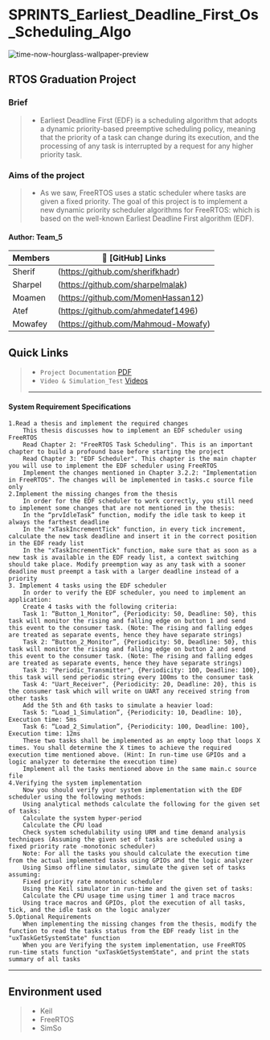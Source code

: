 # SPRINTS_Earliest_Deadline_First_Os_Scheduling_Algo
![time-now-hourglass-wallpaper-preview](https://github.com/Soliman162/EDF_Scheduler_Based_on_freeRTOS/assets/60091384/39f2d28c-b3da-48ac-b45d-a0a48a8798b4)



## RTOS Graduation Project
### Brief
> - Earliest Deadline First (EDF) is a scheduling algorithm that adopts a dynamic priority-based preemptive scheduling policy, meaning that the priority of a task can change during its execution, and the processing of any task is interrupted by a request for any higher priority task.
### Aims of the project
> - As we saw, FreeRTOS uses a static scheduler where tasks are given a fixed priority.
    The goal of this project is to implement a new dynamic priority scheduler algorithms for
    FreeRTOS: which is based on the well-known Earliest Deadline First algorithm (EDF).

#### Author: Team_5

|     Members    | 🔗 [GitHub] Links                   |
|----------------|-------------------------------------|
|     Sherif     | (https://github.com/sherifkhadr)    |
|     Sharpel    | (https://github.com/sharpelmalak)   |
|     Moamen     | (https://github.com/MomenHassan12)  |
|     Atef       | (https://github.com/ahmedatef1496)  |
|     Mowafey    | (https://github.com/Mahmoud-Mowafy) |


## Quick Links
> - `Project Documentation`
    [PDF](https://github.com/sherifkhadr/SPRINTS_Edf_Scheduler_OS/tree/delivery_branch/02_Documentation)
> - `Video & Simulation_Test`
    [Videos](https://github.com/sherifkhadr/SPRINTS_Edf_Scheduler_OS/tree/delivery_branch/01_Videos)
> - ---





#### System Requirement Specifications
    1.Read a thesis and implement the required changes
        This thesis discusses how to implement an EDF scheduler using FreeRTOS
        Read Chapter 2: "FreeRTOS Task Scheduling". This is an important chapter to build a profound base before starting the project
        Read Chapter 3: "EDF Scheduler". This chapter is the main chapter you will use to implement the EDF scheduler using FreeRTOS
        Implement the changes mentioned in Chapter 3.2.2: "Implementation in FreeRTOS". The changes will be implemented in tasks.c source file only
    2.Implement the missing changes from the thesis
        In order for the EDF scheduler to work correctly, you still need to implement some changes that are not mentioned in the thesis:
        In the “prvIdleTask” function, modify the idle task to keep it always the farthest deadline
        In the "xTaskIncrementTick" function, in every tick increment, calculate the new task deadline and insert it in the correct position in the EDF ready list
        In the "xTaskIncrementTick" function, make sure that as soon as a new task is available in the EDF ready list, a context switching should take place. Modify preemption way as any task with a sooner deadline must preempt a task with a larger deadline instead of a priority        
    3. Implement 4 tasks using the EDF scheduler
        In order to verify the EDF scheduler, you need to implement an application:
        Create 4 tasks with the following criteria:
        Task 1: “Button_1_Monitor”, {Periodicity: 50, Deadline: 50}, this task will monitor the rising and falling edge on button 1 and send this event to the consumer task. (Note: The rising and falling edges are treated as separate events, hence they have separate strings)
        Task 2: “Button_2_Monitor”, {Periodicity: 50, Deadline: 50}, this task will monitor the rising and falling edge on button 2 and send this event to the consumer task. (Note: The rising and falling edges are treated as separate events, hence they have separate strings)
        Task 3: "Periodic_Transmitter", {Periodicity: 100, Deadline: 100}, this task will send periodic string every 100ms to the consumer task
        Task 4: "Uart_Receiver", {Periodicity: 20, Deadline: 20}, this is the consumer task which will write on UART any received string from other tasks
        Add the 5th and 6th tasks to simulate a heavier load:
        Task 5: “Load_1_Simulation”, {Periodicity: 10, Deadline: 10}, Execution time: 5ms
        Task 6: “Load_2_Simulation”, {Periodicity: 100, Deadline: 100}, Execution time: 12ms
        These two tasks shall be implemented as an empty loop that loops X times. You shall determine the X times to achieve the required execution time mentioned above. (Hint: In run-time use GPIOs and a logic analyzer to determine the execution time)
        Implement all the tasks mentioned above in the same main.c source file
    4.Verifying the system implementation
        Now you should verify your system implementation with the EDF scheduler using the following methods:
        Using analytical methods calculate the following for the given set of tasks:
        Calculate the system hyper-period
        Calculate the CPU load
        Check system schedulability using URM and time demand analysis techniques (Assuming the given set of tasks are scheduled using a fixed priority rate -monotonic scheduler)
        Note: For all the tasks you should calculate the execution time from the actual implemented tasks using GPIOs and the logic analyzer
        Using Simso offline simulator, simulate the given set of tasks assuming:
        Fixed priority rate monotonic scheduler
        Using the Keil simulator in run-time and the given set of tasks:
        Calculate the CPU usage time using timer 1 and trace macros
        Using trace macros and GPIOs, plot the execution of all tasks, tick, and the idle task on the logic analyzer
    5.Optional Requirements
        When implementing the missing changes from the thesis, modify the function to read the tasks status from the EDF ready list in the "uxTaskGetSystemState" function
        When you are Verifying the system implementation, use FreeRTOS run-time stats function "uxTaskGetSystemState", and print the stats summary of all tasks
-----------------------------------------------------------------------------------------------------------------------------------------------------------------------------------------------------------
## Environment used
> - Keil
> - FreeRTOS
> - SimSo




